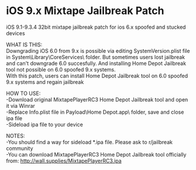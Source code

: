 # iOS 9.x Mixtape Jailbreak Patch
iOS 9.1-9.3.4 32bit mixtape jailbreak patch for ios 6.x spoofed and stucked devices  
  
WHAT IS THIS:  
Downgrading iOS 6.0 from 9.x is possible via editing SystemVersion.plist file in System\Library\CoreServices\ folder. But sometimes users lost jailbreak and can't downgrade 6.0 succesfully. And installing Home Depot Jailbreak tool not possible on 6.0 spoofed 9.x systems.   
With this patch, users can install Home Depot Jailbreak tool on 6.0 spoofed 9.x systems and regain jailbreak  

HOW TO USE:  
-Download original MixtapePlayerRC3 Home Depot Jailbreak tool and open it via Winrar  
-Replace Info.plist file in Payload\Home Depot.app\ folder, save and close ipa file  
-Sideload ipa file to your device  
  
NOTES:   
-You should find a way for sideload *.ipa file. Please ask to r/jailbreak community   
-You can download MixtapePlayerRC3 Home Depot Jailbreak tool officially from: http://wall.supplies/MixtapePlayerRC3.ipa  
